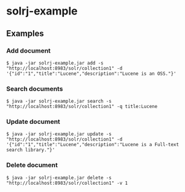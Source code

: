 # solrj-example

## Examples

### Add document

```
$ java -jar solrj-example.jar add -s "http://localhost:8983/solr/collection1" -d '{"id":"1","title":"Lucene","description":"Lucene is an OSS."}'
```

### Search documents

```
$ java -jar solrj-example.jar search -s "http://localhost:8983/solr/collection1" -q title:Lucene
```

### Update document

```
$ java -jar solrj-example.jar update -s "http://localhost:8983/solr/collection1" -d '{"id":"1","title":"Lucene","description":"Lucene is a Full-text search library."}'
```

### Delete document

```
$ java -jar solrj-example.jar delete -s "http://localhost:8983/solr/collection1" -v 1
```
